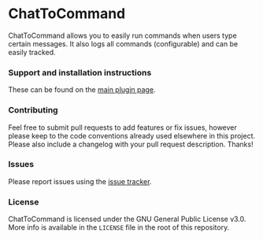 # ChatToCommand

ChatToCommand allows you to easily run commands when users type certain messages. It also logs all commands (configurable) and can be easily tracked.

### Support and installation instructions

These can be found on the [main plugin page](https://dev.bukkit.org/projects/chattocommand).

### Contributing

Feel free to submit pull requests to add features or fix issues, however please keep to the code conventions already used elsewhere in this project. Please also include a changelog with your pull request description. Thanks!

### Issues

Please report issues using the [issue tracker](https://github.com/inventor02/ChatToCommand/issues).

### License

ChatToCommand is licensed under the GNU General Public License v3.0. More info is available in the `LICENSE` file in the root of this repository.